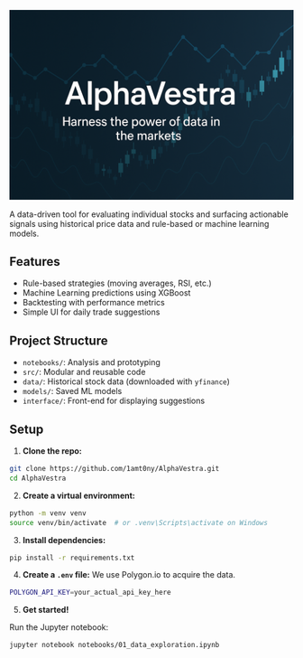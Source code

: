 ![Banner](assets/banner.png)

A data-driven tool for evaluating individual stocks and surfacing actionable signals using historical price data and rule-based or machine learning models.

## Features
- Rule-based strategies (moving averages, RSI, etc.)
- Machine Learning predictions using XGBoost
- Backtesting with performance metrics
- Simple UI for daily trade suggestions

## Project Structure
- `notebooks/`: Analysis and prototyping
- `src/`: Modular and reusable code
- `data/`: Historical stock data (downloaded with `yfinance`)
- `models/`: Saved ML models
- `interface/`: Front-end for displaying suggestions

## Setup

1. **Clone the repo:**
```bash
git clone https://github.com/1amt0ny/AlphaVestra.git
cd AlphaVestra
```

2. **Create a virtual environment:**
```bash
python -m venv venv
source venv/bin/activate  # or .venv\Scripts\activate on Windows
```

3. **Install dependencies:**
```bash
pip install -r requirements.txt
```

4. **Create a `.env` file:**
We use Polygon.io to acquire the data. 
```bash
POLYGON_API_KEY=your_actual_api_key_here
```

5. **Get started!**

Run the Jupyter notebook:
```bash
jupyter notebook notebooks/01_data_exploration.ipynb
```